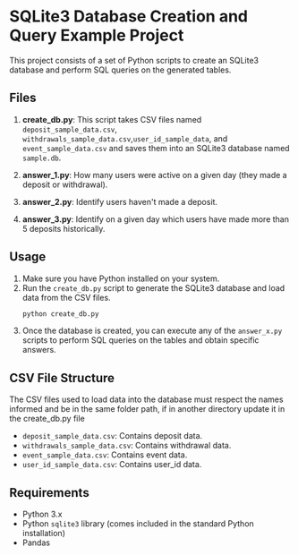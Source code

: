 # SQLite3 Database Creation and Query Example Project

This project consists of a set of Python scripts to create an SQLite3 database and perform SQL queries on the generated tables.

## Files

1. **create_db.py**: This script takes CSV files named `deposit_sample_data.csv`, `withdrawals_sample_data.csv`,`user_id_sample_data`, and `event_sample_data.csv` and saves them into an SQLite3 database named `sample.db`.

2. **answer_1.py**: How many users were active on a given day (they made a deposit or withdrawal).

3. **answer_2.py**: Identify users haven't made a deposit.

4. **answer_3.py**: Identify on a given day which users have made more than 5 deposits historically.

## Usage

1. Make sure you have Python installed on your system.
2. Run the `create_db.py` script to generate the SQLite3 database and load data from the CSV files.
   ```bash
   python create_db.py
   ```
3. Once the database is created, you can execute any of the `answer_x.py` scripts to perform SQL queries on the tables and obtain specific answers.

## CSV File Structure


The CSV files used to load data into the database must respect the names informed and be in the same folder path, if in another directory update it in the create_db.py file


- `deposit_sample_data.csv`: Contains deposit data.
- `withdrawals_sample_data.csv`: Contains withdrawal data.
- `event_sample_data.csv`: Contains event data.
- `user_id_sample_data.csv`: Contains user_id data.

## Requirements

- Python 3.x
- Python `sqlite3` library (comes included in the standard Python installation)
- Pandas

